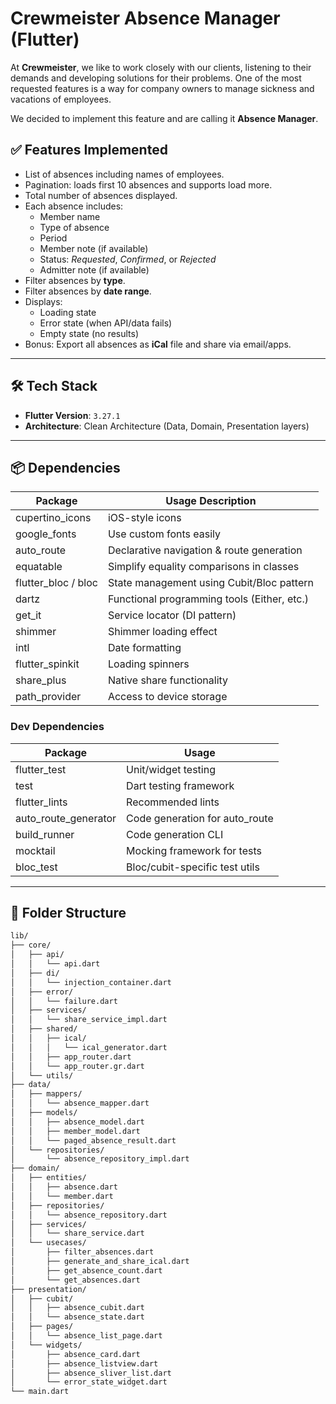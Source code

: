 # Crewmeister Absence Manager (Flutter)

At **Crewmeister**, we like to work closely with our clients, listening to their demands and developing solutions for their problems. One of the most requested features is a way for company owners to manage sickness and vacations of employees.

We decided to implement this feature and are calling it **Absence Manager**.

## ✅ Features Implemented

- List of absences including names of employees.
- Pagination: loads first 10 absences and supports load more.
- Total number of absences displayed.
- Each absence includes:
  - Member name
  - Type of absence
  - Period
  - Member note (if available)
  - Status: *Requested*, *Confirmed*, or *Rejected*
  - Admitter note (if available)
- Filter absences by **type**.
- Filter absences by **date range**.
- Displays:
  - Loading state
  - Error state (when API/data fails)
  - Empty state (no results)
- Bonus: Export all absences as **iCal** file and share via email/apps.

---

## 🛠️ Tech Stack

- **Flutter Version**: `3.27.1`
- **Architecture**: Clean Architecture (Data, Domain, Presentation layers)

---

## 📦 Dependencies

| Package               | Usage Description                            |
|-----------------------|----------------------------------------------|
| cupertino_icons       | iOS-style icons                              |
| google_fonts          | Use custom fonts easily                      |
| auto_route            | Declarative navigation & route generation    |
| equatable             | Simplify equality comparisons in classes     |
| flutter_bloc / bloc   | State management using Cubit/Bloc pattern    |
| dartz                 | Functional programming tools (Either, etc.)  |
| get_it                | Service locator (DI pattern)                 |
| shimmer               | Shimmer loading effect                       |
| intl                  | Date formatting                              |
| flutter_spinkit       | Loading spinners                             |
| share_plus            | Native share functionality                   |
| path_provider         | Access to device storage                     |

### Dev Dependencies

| Package                  | Usage                                 |
|--------------------------|---------------------------------------|
| flutter_test             | Unit/widget testing                   |
| test                     | Dart testing framework                |
| flutter_lints            | Recommended lints                     |
| auto_route_generator     | Code generation for auto_route        |
| build_runner             | Code generation CLI                   |
| mocktail                 | Mocking framework for tests           |
| bloc_test                | Bloc/cubit-specific test utils        |

---

## 📁 Folder Structure

```bash
lib/
├── core/
│   ├── api/
│   │   └── api.dart
│   ├── di/
│   │   └── injection_container.dart
│   ├── error/
│   │   └── failure.dart
│   ├── services/
│   │   └── share_service_impl.dart
│   ├── shared/
│   │   ├── ical/
│   │   │   └── ical_generator.dart
│   │   ├── app_router.dart
│   │   └── app_router.gr.dart
│   └── utils/
├── data/
│   ├── mappers/
│   │   └── absence_mapper.dart
│   ├── models/
│   │   ├── absence_model.dart
│   │   ├── member_model.dart
│   │   └── paged_absence_result.dart
│   └── repositories/
│       └── absence_repository_impl.dart
├── domain/
│   ├── entities/
│   │   ├── absence.dart
│   │   └── member.dart
│   ├── repositories/
│   │   └── absence_repository.dart
│   ├── services/
│   │   └── share_service.dart
│   └── usecases/
│       ├── filter_absences.dart
│       ├── generate_and_share_ical.dart
│       ├── get_absence_count.dart
│       └── get_absences.dart
├── presentation/
│   ├── cubit/
│   │   ├── absence_cubit.dart
│   │   └── absence_state.dart
│   ├── pages/
│   │   └── absence_list_page.dart
│   └── widgets/
│       ├── absence_card.dart
│       ├── absence_listview.dart
│       ├── absence_sliver_list.dart
│       └── error_state_widget.dart
└── main.dart


